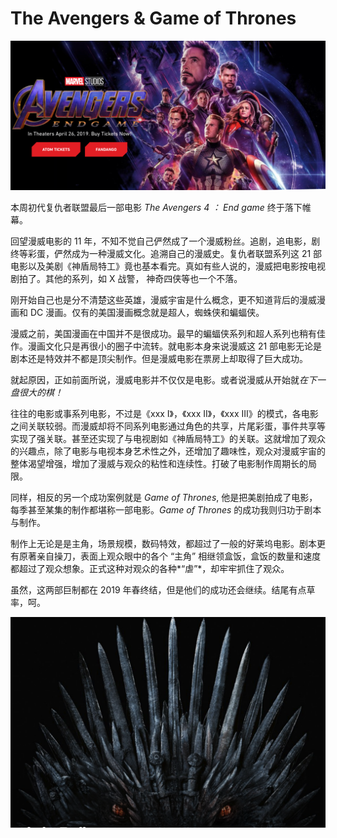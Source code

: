 # The Avengers & Game of Thrones

![share-w6-01.png](data/share-w6-02.png)

本周初代复仇者联盟最后一部电影 *The Avengers 4 ： End game* 终于落下帷幕。

回望漫威电影的 11 年，不知不觉自己俨然成了一个漫威粉丝。追剧，追电影，剧终等彩蛋，俨然成为一种漫威文化。追溯自己的漫威史。复仇者联盟系列这 21 部电影以及美剧《神盾局特工》竟也基本看完。真如有些人说的，漫威把电影按电视剧拍了。其他的系列，如 X 战警， 神奇四侠等也一个不落。

刚开始自己也是分不清楚这些英雄，漫威宇宙是什么概念，更不知道背后的漫威漫画和 DC 漫画。仅有的美国漫画概念就是超人，蜘蛛侠和蝙蝠侠。

漫威之前，美国漫画在中国并不是很成功。最早的蝙蝠侠系列和超人系列也稍有佳作。漫画文化只是再很小的圈子中流转。就电影本身来说漫威这 21 部电影无论是剧本还是特效并不都是顶尖制作。但是漫威电影在票房上却取得了巨大成功。

就起原因，正如前面所说，漫威电影并不仅仅是电影。或者说漫威从开始就*在下一盘很大的棋！*

往往的电影或事系列电影，不过是《xxx I》，《xxx II》，《xxx III》的模式，各电影之间关联较弱。而漫威却将不同系列电影通过角色的共享，片尾彩蛋，事件共享等实现了强关联。甚至还实现了与电视剧如《神盾局特工》的关联。这就增加了观众的兴趣点，除了电影与电视本身艺术性之外，还增加了趣味性，观众对漫威宇宙的整体渴望增强，增加了漫威与观众的粘性和连续性。打破了电影制作周期长的局限。

同样，相反的另一个成功案例就是 *Game of Thrones*, 他是把美剧拍成了电影，每季甚至某集的制作都堪称一部电影。*Game of Thrones*  的成功我则归功于剧本与制作。

制作上无论是是主角，场景规模，数码特效，都超过了一般的好莱坞电影。剧本更有原著亲自操刀，表面上观众眼中的各个 “主角” 相继领盒饭，盒饭的数量和速度都超过了观众想象。正式这种对观众的各种*“虐”*，却牢牢抓住了观众。

虽然，这两部巨制都在 2019 年春终结，但是他们的成功还会继续。结尾有点草率，呵。

![share-w6-01.png](data/share-w6-01.png)